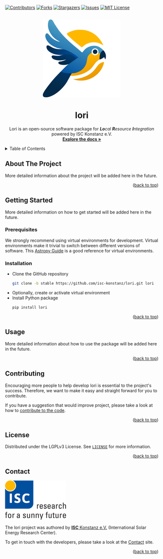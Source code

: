 <!-- Based on Othneil Drew's Best README Template: https://github.com/othneildrew/Best-README-Template/ -->
<a name="readme-top"></a>


<!-- PROJECT SHIELDS -->
<!--
*** Markdown "reference style" links is used for readability.
*** Reference links are enclosed in brackets [ ] instead of parentheses ( ).
*** See the bottom of this document for the declaration of the reference variables
*** for contributors-url, forks-url, etc. This is an optional, concise syntax you may use.
*** https://www.markdownguide.org/basic-syntax/#reference-style-links
-->
[![Contributors][contributors-shield]][contributors-url]
[![Forks][forks-shield]][forks-url]
[![Stargazers][stars-shield]][stars-url]
[![Issues][issues-shield]][issues-url]
[![MIT License][license-shield]][license-url]


<!-- PROJECT LOGO -->
<br />
<div align="center">
  <a href="https://github.com/isc-konstanz/lori">
    <img src="doc/_images/lori-logo.svg" alt="Lori Logo" width="256">
  </a>
  <h1 align="center">lori</h1>
  <p align="center">
    Lori is an open-source software package for <em><b>Lo</b>cal <b>R</b>esource <b>I</b>ntegration</em> <br>powered by ISC Konstanz e.V.  
    <br />
    <a href="https://lori.readthedocs.io"><strong>Explore the docs »</strong></a>
    <!--
    <br />
    <br />
    <a href="https://github.com/isc-konstanz/lori/issues/new?labels=bug&template=bug-report---.md">Report Bug</a>
    ·
    <a href="https://github.com/isc-konstanz/lori/issues/new?labels=enhancement&template=feature-request---.md">Request Feature</a>
    -->  
  </p>
</div>


<!-- TABLE OF CONTENTS -->
<details>
  <summary>Table of Contents</summary>
  <ol>
    <li><a href="#about-the-project">About The Project</a></li>
    <li>
      <a href="#getting-started">Getting Started</a>
      <ul>
        <li><a href="#prerequisites">Prerequisites</a></li>
        <li><a href="#installation">Installation</a></li>
      </ul>
    </li>
    <li><a href="#usage">Usage</a></li>
    <li><a href="#contributing">Contributing</a></li>
    <li><a href="#license">License</a></li>
    <li><a href="#contact">Contact</a></li>
  </ol>
</details>


<!-- ABOUT THE PROJECT -->
## About The Project

More detailed information about the project will be added here in the future.

<p align="right">(<a href="#readme-top">back to top</a>)</p>


<!-- GETTING STARTED -->
## Getting Started

More detailed information on how to get started will be added here in the future.


### Prerequisites

We strongly recommend using virtual environments for development.
Virtual environments make it trivial to switch between different versions of software.
This [Astropy Guide](http://astropy.readthedocs.org/en/latest/development/workflow/virtual_pythons.html)
is a good reference for virtual environments.


### Installation

- Clone the GitHub repository
   ```sh
   git clone -b stable https://github.com/isc-konstanz/lori.git lori
   ```
- Optionally, create or activate virtual environment
- Install Python package
   ```sh
   pip install lori
   ```

<p align="right">(<a href="#readme-top">back to top</a>)</p>


<!-- USAGE EXAMPLES -->
## Usage

More detailed information about how to use the package will be added here in the future.

<p align="right">(<a href="#readme-top">back to top</a>)</p>


<!-- CONTRIBUTING -->
## Contributing

Encouraging more people to help develop lori is essential to the project's success.
Therefore, we want to make it easy and straight forward for you to contribute.

If you have a suggestion that would improve project, please take a look at how to
[contribute to the code](doc/contributing/code.md).

<p align="right">(<a href="#readme-top">back to top</a>)</p>


<!-- LICENSE -->
## License

Distributed under the LGPLv3 License. See [`LICENSE`](https://github.com/isc-konstanz/lori/blob/main/LICENSE) for more information.

<p align="right">(<a href="#readme-top">back to top</a>)</p>


<!-- CONTACT -->
## Contact

![ISC logo](doc/_images/isc-logo-full.png)

The lori project was authored by [**ISC** Konstanz e.V.](https://isc-konstanz.de/)
(International Solar Energy Research Center).

To get in touch with the developers, please take a look at the [Contact](doc/contact.md) site.

<p align="right">(<a href="#readme-top">back to top</a>)</p>


<!-- MARKDOWN LINKS & IMAGES -->
<!-- https://www.markdownguide.org/basic-syntax/#reference-style-links -->
[contributors-shield]: https://img.shields.io/github/contributors/isc-konstanz/lori.svg?style=for-the-badge
[contributors-url]: https://github.com/isc-konstanz/lori/graphs/contributors
[forks-shield]: https://img.shields.io/github/forks/isc-konstanz/lori.svg?style=for-the-badge
[forks-url]: https://github.com/isc-konstanz/lori/network/members
[stars-shield]: https://img.shields.io/github/stars/isc-konstanz/lori.svg?style=for-the-badge
[stars-url]: https://github.com/isc-konstanz/lori/stargazers
[issues-shield]: https://img.shields.io/github/issues/isc-konstanz/lori.svg?style=for-the-badge
[issues-url]: https://github.com/isc-konstanz/lori/issues
[license-shield]: https://img.shields.io/github/license/isc-konstanz/lori.svg?style=for-the-badge
[license-url]: https://github.com/isc-konstanz/lori/blob/main/LICENSE
